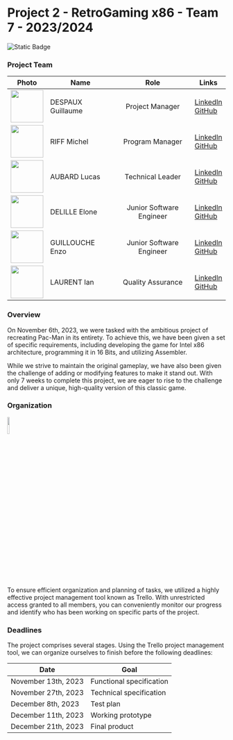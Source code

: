 # Project 2 - RetroGaming x86 - Team 7 - 2023/2024
![Static Badge](https://img.shields.io/badge/Assembly%20x86-Grey?logo=windowsterminal&color=3b3832) 

### Project Team

| **Photo** | **Name** | **Role** | **Links** |
|:---:|---|:---:|---|
| <img src="https://ca.slack-edge.com/T064M0GMENL-U063HEXMFP1-g3ffdd245b21-512" width="75px" height="75px"> | DESPAUX Guillaume | Project Manager | <a href="https://www.linkedin.com/in/guillaume-despaux-084b10206" target="_blank">LinkedIn</a><br><a href="https://github.com/GuillaumeDespaux" target="_blank">GitHub</a> |
| <img src="https://ca.slack-edge.com/T064M0GMENL-U064M0X9WKS-gd2bfd349a46-512" width="75px" height="75px"> | RIFF Michel | Program Manager | <a href="https://www.linkedin.com/in/michel-riff-693007293/" target="_blank">LinkedIn</a><br> <a href="https://github.com/MichelRiff" target="_blank">GitHub</a> |
| <img src="https://ca.slack-edge.com/T064M0GMENL-U063V31261K-gdc3a8fc938e-512" width="75px" height="75px"> | AUBARD Lucas | Technical Leader | <a href="https://www.linkedin.com/in/lucas-aubard-596b37251/" target="_blank">LinkedIn</a><br> <a href="https://github.com/LucasAub" target="_blank">GitHub</a> |
| <img src="https://ca.slack-edge.com/T064M0GMENL-U063XTSFHDH-gd0f64565afd-512" width="75px" height="75px"> | DELILLE Elone | Junior Software Engineer | <a href="https://www.linkedin.com/in/elonedelille/" target="_blank">LinkedIn</a><br> <a href="https://github.com/HiNett" target="_blank">GitHub</a> |
| <img src="https://ca.slack-edge.com/T064M0GMENL-U063RBRNQCW-g20f42d2a13d-512" width="75px" height="75px"> | GUILLOUCHE Enzo | Junior Software Engineer | <a href="https://www.linkedin.com/in/enzo-g-b62114293/" target="_blank">LinkedIn</a><br> <a href="https://github.com/EnzoGuillouche" target="_blank">GitHub</a> |
| <img src="https://ca.slack-edge.com/T064M0GMENL-U063V3GDL69-gcde1403d4cf-512" width="75px" height="75px"> | LAURENT Ian | Quality Assurance | <a href="https://www.linkedin.com/in/ian-h-laurent/" target="_blank">LinkedIn</a><br> <a href="https://github.com/Ianlaur" target="_blank">GitHub</a>|

### Overview

On November 6th, 2023, we were tasked with the ambitious project of recreating Pac-Man in its entirety. To achieve this, we have been given a set of specific requirements, including developing the game for Intel x86 architecture, programming it in 16 Bits, and utilizing Assembler. 

While we strive to maintain the original gameplay, we have also been given the challenge of adding or modifying features to make it stand out. With only 7 weeks to complete this project, we are eager to rise to the challenge and deliver a unique, high-quality version of this classic game.

### Organization

<a href="https://trello.com/b/LDonuwXp/x86-rétrogaming" target="_blank"><img src="https://upload.wikimedia.org/wikipedia/fr/thumb/c/c1/Logo_Trello.svg/langfr-300px-Logo_Trello.svg.png" width="10%" height="10%"></a><br>
To ensure efficient organization and planning of tasks, we utilized a highly effective project management tool known as Trello. With unrestricted access granted to all members, you can conveniently monitor our progress and identify who has been working on specific parts of the project.

### Deadlines

The project comprises several stages. Using the Trello project management tool, we can organize ourselves to finish before the following deadlines:

| **Date**            | **Goal**                 |
|---------------------|--------------------------|
| November 13th, 2023 | Functional specification |
| November 27th, 2023 | Technical specification  |
| December 8th, 2023  | Test plan                |
| December 11th, 2023 | Working prototype        |
| December 21th, 2023 | Final product            |